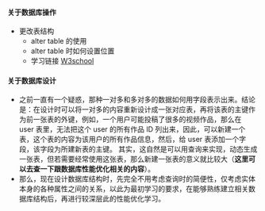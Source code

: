 #### 关于数据库操作

* 更改表结构
	* alter table 的使用
	* alter table 时如何设置位置
	* 学习链接 [W3school](http://www.w3school.com.cn/sql/index.asp)



#### 关于数据库设计

* 之前一直有一个疑惑，那种一对多和多对多的数据如何用字段表示出来。结论是：在设计时可以将一对多的内容重新设计成一张对应表，再将该表的主键作为前一张表的外键，例如，一个用户可能投稿了很多的视频作品，那么在 user 表里，无法把这个 user 的所有作品 ID 列出来，因此，可以新建一个表，这个表的内容为该用户的所有作品信息，然后，给 user 表添加一个字段，该字段为所建新表的主键。 其实，这自然是可以用查询来实现，动态生成一张表，但若需要经常使用这张表，那么新建一张表的意义就比较大（<b>这里可以去查一下跟数据库性能优化相关的内容</b>）。
* 那么，现在设计数据库结构时，先完全不用考虑查询时的简便性，仅考虑实体本身的各种属性之间的关系，以此为最初学习的要求，在能够熟练建立相关数据库结构后，再进行较深层此的性能优化学习。
